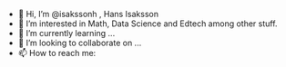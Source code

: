 - 👋 Hi, I’m @isakssonh , Hans Isaksson
- 👀 I’m interested in Math, Data Science and Edtech among other stuff.
- 🌱 I’m currently learning ...
- 💞️ I’m looking to collaborate on ...
- 📫 How to reach me: 

<!---
isakssonh/isakssonh is a ✨ special ✨ repository because its `README.md` (this file) appears on your GitHub profile.
You can click the Preview link to take a look at your changes.
--->
